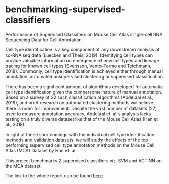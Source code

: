 # benchmarking-supervised-classifiers
Performance of Supervised Classifiers on Mouse Cell Atlas single-cell RNA  Sequencing Data for Cell Annotation


Cell type identification is a key component of any downstream analysis of sc-RNA seq data (Luecken and Theis, 2019). Identifying cell types can provide
valuable information on emergence of new cell types and lineage tracing for known cell types (Svensson, Vento-Tormo and Teichmann, 2018). Commonly, cell
type identification is achieved either through manual annotation, automated unsupervised clustering or supervised classification. 

There has been a significant amount of algorithms developed for automatic cell type identification given the cumbersome nature of manual annotation. Based on a survey of 22 such classification algorithms (Abdelaal et al., 2019), and brief research on automated clustering methods we believe there is room for improvement. Despite the vast number of datasets (27) used to measure annotation accuracy, Abdelaal et. al.’s analysis lacks testing on a truly diverse dataset like that of the Mouse Cell Atlas (Han et al., 2018). 


In light of these shortcomings with the individual cell type identification methods and validation datasets, we will study the effects of the top performing supervised cell type annotation methods on the Mouse Cell Atlas (MCA) Dataset by Han et. al.


This project benchmarks 2 supervised classifiers viz. SVM and ACTINN on the MCA dataset.


The link to the whole report can be found [here](https://github.com/malabikasen/benchmarking-supervised-classifiers/blob/main/CS_5854__Final_Project_Report.pdf).
